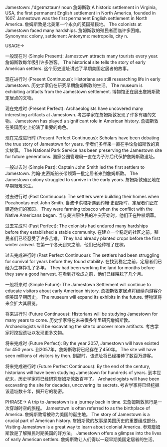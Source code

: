 Jamestown: /ˈdʒeɪmztaʊn/
noun
詹姆斯敦
A historic settlement in Virginia, USA, the first permanent English settlement in North America, founded in 1607.
Jamestown was the first permanent English settlement in North America. 詹姆斯敦是北美第一个永久的英国殖民地。
The colonists at Jamestown faced many hardships. 詹姆斯敦的殖民者面临许多困难。
Synonyms: colony, settlement
Antonyms: metropolis, city
n.


USAGE->

一般现在时 (Simple Present):
Jamestown attracts many tourists every year. 詹姆斯敦每年吸引许多游客。
The historical site tells the story of early American settlers.  这个历史遗址讲述了早期美国定居者的故事。

现在进行时 (Present Continuous):
Historians are still researching life in early Jamestown. 历史学家仍在研究早期詹姆斯敦的生活。
The museum is exhibiting artifacts from the Jamestown settlement. 博物馆正在展出詹姆斯敦定居点的文物。

现在完成时 (Present Perfect):
Archaeologists have uncovered many interesting artifacts at Jamestown. 考古学家在詹姆斯敦发现了许多有趣的文物。
Jamestown has played a significant role in American history. 詹姆斯敦在美国历史上扮演了重要的角色。

现在完成进行时 (Present Perfect Continuous):
Scholars have been debating the true story of Jamestown for years. 学者们多年来一直在争论詹姆斯敦的真实故事。
The National Park Service has been preserving the Jamestown site for future generations. 国家公园管理局一直在为子孙后代保护詹姆斯敦遗址。

一般过去时 (Simple Past):
Captain John Smith led the first settlers to Jamestown. 约翰·史密斯船长带领第一批定居者来到詹姆斯敦。
The Jamestown colony struggled to survive in the early years. 詹姆斯敦殖民地在早期艰难求生。

过去进行时 (Past Continuous):
The settlers were building their homes when Pocahontas met John Smith. 当波卡洪塔斯遇到约翰·史密斯时，定居者们正在建造他们的家园。
They were farming tobacco when the conflict with the Native Americans began.  当与美洲原住民的冲突开始时，他们正在种植烟草。

过去完成时 (Past Perfect):
The colonists had endured many hardships before they established a stable community.  在建立一个稳定的社区之前，殖民者们已经忍受了许多苦难。
They had already planted crops before the first winter arrived. 在第一个冬天到来之前，他们已经种植了庄稼。

过去完成进行时 (Past Perfect Continuous):
The settlers had been struggling for survival for years before they found stability. 在找到稳定之前，定居者们已经为生存挣扎了多年。
They had been working the land for months before they saw a good harvest.  在看到好收成之前，他们已经耕耘了几个月。

一般将来时 (Simple Future):
The Jamestown Settlement will continue to educate visitors about early American history. 詹姆斯敦定居点将继续向游客介绍美国早期历史。
The museum will expand its exhibits in the future. 博物馆将来会扩大其展览。

将来进行时 (Future Continuous):
Historians will be studying Jamestown for many years to come. 历史学家将在未来很多年里研究詹姆斯敦。
Archaeologists will be excavating the site to uncover more artifacts. 考古学家将挖掘遗址以发现更多文物。

将来完成时 (Future Perfect):
By the year 2057, Jamestown will have existed for 450 years. 到2057年，詹姆斯敦将已经存在了450年。
The site will have seen millions of visitors by then. 到那时，该遗址将已经接待了数百万游客。

将来完成进行时 (Future Perfect Continuous):
By the end of the century, historians will have been studying Jamestown for hundreds of years. 到本世纪末，历史学家将已经研究詹姆斯敦数百年了。
Archaeologists will have been excavating the site for decades, uncovering its secrets.  考古学家将已经挖掘该遗址数十年，揭开它的秘密。


PHRASE->
A trip to Jamestown is a journey back in time. 去詹姆斯敦旅行是一次穿越时空的旅程。
Jamestown is often referred to as the birthplace of America. 詹姆斯敦常被称为美国的诞生地。
The story of Jamestown is a crucial part of American history. 詹姆斯敦的故事是美国历史的重要组成部分。
Visiting Jamestown is a great way to learn about colonial America. 参观詹姆斯敦是了解殖民时期美国的好方法。
Jamestown offers a glimpse into the lives of early American settlers. 詹姆斯敦让人们得以一窥早期美国定居者的生活。
